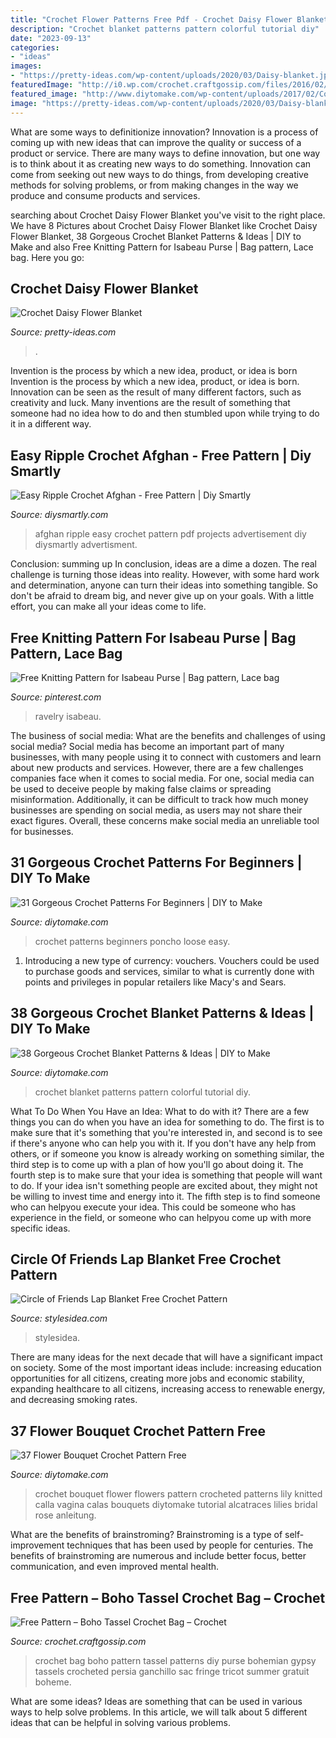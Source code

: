```yaml
---
title: "Crochet Flower Patterns Free Pdf - Crochet Daisy Flower Blanket"
description: "Crochet blanket patterns pattern colorful tutorial diy"
date: "2023-09-13"
categories:
- "ideas"
images:
- "https://pretty-ideas.com/wp-content/uploads/2020/03/Daisy-blanket.jpg"
featuredImage: "http://i0.wp.com/crochet.craftgossip.com/files/2016/02/boho-tassel-crochet-bag-2.jpg?fit=600%2C921"
featured_image: "http://www.diytomake.com/wp-content/uploads/2017/02/Colorful-Crochet-Blanket.jpg"
image: "https://pretty-ideas.com/wp-content/uploads/2020/03/Daisy-blanket.jpg"
---
```



What are some ways to definitionize innovation?
Innovation is a process of coming up with new ideas that can improve the quality or success of a product or service. There are many ways to define innovation, but one way is to think about it as creating new ways to do something. Innovation can come from seeking out new ways to do things, from developing creative methods for solving problems, or from making changes in the way we produce and consume products and services.

	

		
searching about Crochet Daisy Flower Blanket you've visit to the right place. We have 8 Pictures about Crochet Daisy Flower Blanket like Crochet Daisy Flower Blanket, 38 Gorgeous Crochet Blanket Patterns &amp; Ideas | DIY to Make and also Free Knitting Pattern for Isabeau Purse | Bag pattern, Lace bag. Here you go:
		
    
## Crochet Daisy Flower Blanket

<img loading=lazy src="https://pretty-ideas.com/wp-content/uploads/2020/03/Daisy-blanket.jpg" onerror="this.onerror=null;this.src='https://tse3.mm.bing.net/th?id=OIP.oTsGnvgb1P6WzjxvRiU-zAHaDg&amp;pid=15.1';" alt="Crochet Daisy Flower Blanket">

_Source: pretty-ideas.com_

>. 

	

Invention is the process by which a new idea, product, or idea is born
Invention is the process by which a new idea, product, or idea is born. Innovation can be seen as the result of many different factors, such as creativity and luck. Many inventions are the result of something that someone had no idea how to do and then stumbled upon while trying to do it in a different way.

    
## Easy Ripple Crochet Afghan - Free Pattern | Diy Smartly

<img loading=lazy src="https://www.diysmartly.com/wp-content/uploads/2016/10/Easy-Ripple-Afghan.jpg" onerror="this.onerror=null;this.src='https://tse1.mm.bing.net/th?id=OIP.R1F-OqKN8DsqxjRBFKu2xAEsCo&amp;pid=15.1';" alt="Easy Ripple Crochet Afghan - Free Pattern | Diy Smartly">

_Source: diysmartly.com_

>afghan ripple easy crochet pattern pdf projects advertisement diy diysmartly advertisment. 

	

Conclusion: summing up
In conclusion, ideas are a dime a dozen. The real challenge is turning those ideas into reality. However, with some hard work and determination, anyone can turn their ideas into something tangible. So don't be afraid to dream big, and never give up on your goals. With a little effort, you can make all your ideas come to life.

    
## Free Knitting Pattern For Isabeau Purse | Bag Pattern, Lace Bag

<img loading=lazy src="https://i.pinimg.com/736x/35/67/91/3567914cb87324856b2d0f99daf4c3ea.jpg" onerror="this.onerror=null;this.src='https://tse1.mm.bing.net/th?id=OIP.czrvjlCHMaCLGghegXfuQAHaLH&amp;pid=15.1';" alt="Free Knitting Pattern for Isabeau Purse | Bag pattern, Lace bag">

_Source: pinterest.com_

>ravelry isabeau. 

	

The business of social media: What are the benefits and challenges of using social media?
Social media has become an important part of many businesses, with many people using it to connect with customers and learn about new products and services. However, there are a few challenges companies face when it comes to social media. For one, social media can be used to deceive people by making false claims or spreading misinformation. Additionally, it can be difficult to track how much money businesses are spending on social media, as users may not share their exact figures. Overall, these concerns make social media an unreliable tool for businesses.

    
## 31 Gorgeous Crochet Patterns For Beginners | DIY To Make

<img loading=lazy src="http://www.diytomake.com/wp-content/uploads/2017/03/Loose-Crochet-Poncho.jpg" onerror="this.onerror=null;this.src='https://tse2.mm.bing.net/th?id=OIP.BfudmLlMSqwPediujJSuYAHaNY&amp;pid=15.1';" alt="31 Gorgeous Crochet Patterns For Beginners | DIY to Make">

_Source: diytomake.com_

>crochet patterns beginners poncho loose easy. 

	

1. Introducing a new type of currency: vouchers. Vouchers could be used to purchase goods and services, similar to what is currently done with points and privileges in popular retailers like Macy's and Sears. 

    
## 38 Gorgeous Crochet Blanket Patterns &amp; Ideas | DIY To Make

<img loading=lazy src="http://www.diytomake.com/wp-content/uploads/2017/02/Colorful-Crochet-Blanket.jpg" onerror="this.onerror=null;this.src='https://tse4.mm.bing.net/th?id=OIP.vCYkPv3_ASG1bl_t3wSIsgHaK6&amp;pid=15.1';" alt="38 Gorgeous Crochet Blanket Patterns &amp; Ideas | DIY to Make">

_Source: diytomake.com_

>crochet blanket patterns pattern colorful tutorial diy. 

	

What To Do When You Have an Idea: What to do with it?
There are a few things you can do when you have an idea for something to do. The first is to make sure that it's something that you're interested in, and second is to see if there's anyone who can help you with it. If you don't have any help from others, or if someone you know is already working on something similar, the third step is to come up with a plan of how you'll go about doing it. The fourth step is to make sure that your idea is something that people will want to do. If your idea isn't something people are excited about, they might not be willing to invest time and energy into it. The fifth step is to find someone who can helpyou execute your idea. This could be someone who has experience in the field, or someone who can helpyou come up with more specific ideas.

    
## Circle Of Friends Lap Blanket Free Crochet Pattern

<img loading=lazy src="https://stateless.stylesidea.com/2017/05/The-Peacock-Crochet-Blanket-with-Circle-of-Friends-Square--1024x538.jpg" onerror="this.onerror=null;this.src='https://tse2.mm.bing.net/th?id=OIP.NIQlBD4043rSDStknBYbYwHaD5&amp;pid=15.1';" alt="Circle of Friends Lap Blanket Free Crochet Pattern">

_Source: stylesidea.com_

>stylesidea. 

	

There are many ideas for the next decade that will have a significant impact on society. Some of the most important ideas include: increasing education opportunities for all citizens, creating more jobs and economic stability, expanding healthcare to all citizens, increasing access to renewable energy, and decreasing smoking rates.

    
## 37 Flower Bouquet Crochet Pattern Free

<img loading=lazy src="https://www.diytomake.com/wp-content/uploads/2017/01/Stylish-Crochet-Bouquet.jpg" onerror="this.onerror=null;this.src='https://tse1.mm.bing.net/th?id=OIP.oT4CtAjQctXRB_YPNT5IxgHaJ6&amp;pid=15.1';" alt="37 Flower Bouquet Crochet Pattern Free">

_Source: diytomake.com_

>crochet bouquet flower flowers pattern crocheted patterns lily knitted calla vagina calas bouquets diytomake tutorial alcatraces lilies bridal rose anleitung. 

	

What are the benefits of brainstroming?
Brainstroming is a type of self-improvement techniques that has been used by people for centuries. The benefits of brainstroming are numerous and include better focus, better communication, and even improved mental health.

    
## Free Pattern – Boho Tassel Crochet Bag – Crochet

<img loading=lazy src="http://i0.wp.com/crochet.craftgossip.com/files/2016/02/boho-tassel-crochet-bag-2.jpg?fit=600%2C921" onerror="this.onerror=null;this.src='https://tse2.mm.bing.net/th?id=OIP.qo4u48PNWHEuvoX6h2ECXgHaLX&amp;pid=15.1';" alt="Free Pattern – Boho Tassel Crochet Bag – Crochet">

_Source: crochet.craftgossip.com_

>crochet bag boho pattern tassel patterns diy purse bohemian gypsy tassels crocheted persia ganchillo sac fringe tricot summer gratuit boheme. 

	

What are some ideas?
Ideas are something that can be used in various ways to help solve problems. In this article, we will talk about 5 different ideas that can be helpful in solving various problems.

